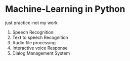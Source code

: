 # Machine-Learning in Python 
just practice-not my work
1. Speech Recognition
2. Text to speech Recognition
3. Audio file processing
4. Interactive voice Response
5. Dialog Management System
